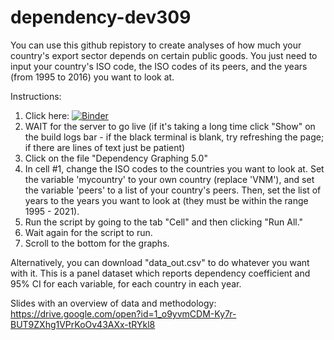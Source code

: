 # dependency-dev309

You can use this github repistory to create analyses of how much your country's export sector depends on certain public goods. You just need to input your country's ISO code, the ISO codes of its peers, and the years (from 1995 to 2016) you want to look at.

Instructions:

1. Click here:
[![Binder](https://mybinder.org/badge_logo.svg)](https://mybinder.org/v2/gh/eric-protzer/dependency-dev309/HEAD)
2. WAIT for the server to go live (if it's taking a long time click "Show" on the build logs bar - if the black terminal is blank, try refreshing the page; if there are lines of text just be patient)
3. Click on the file "Dependency Graphing 5.0"
4. In cell #1, change the ISO codes to the countries you want to look at. Set the variable 'mycountry' to your own country (replace 'VNM'), and set the variable 'peers' to a list of your country's peers. Then, set the list of years to the years you want to look at (they must be within the range 1995 - 2021).
5. Run the script by going to the tab "Cell" and then clicking "Run All." 
6. Wait again for the script to run.
7. Scroll to the bottom for the graphs. 

Alternatively, you can download "data_out.csv" to do whatever you want with it. This is a panel dataset which reports dependency coefficient and 95% CI for each variable, for each country in each year. 

Slides with an overview of data and methodology: https://drive.google.com/open?id=1_o9yvmCDM-Ky7r-BUT9ZXhg1VPrKoOv43AXx-tRYkl8
